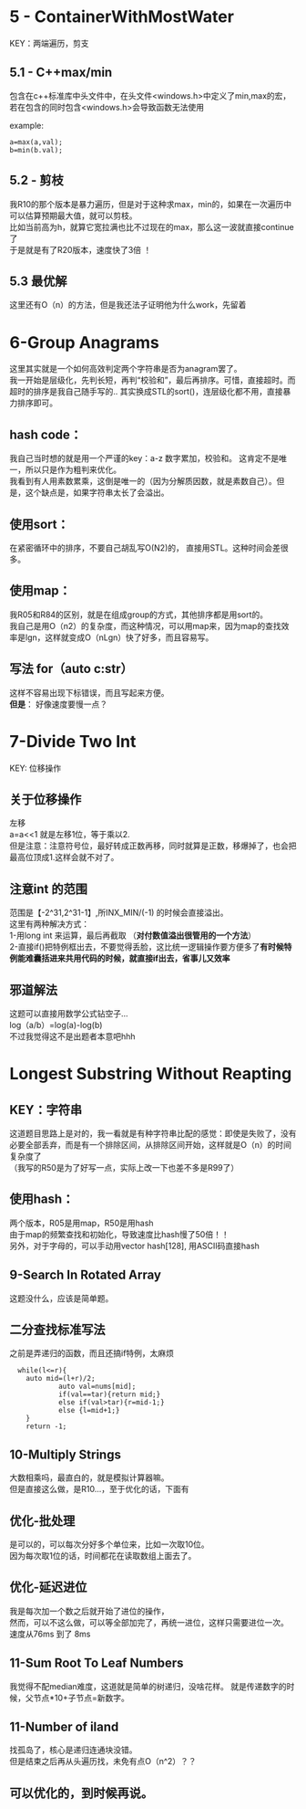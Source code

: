 # 5 - ContainerWithMostWater
KEY：两端遍历，剪支
## 5.1 - C++max/min
包含在c++标准库中头文件<algorithm>中，在头文件<windows.h>中定义了min,max的宏，
若在包含<algorithm>的同时包含<windows.h>会导致函数无法使用   

example:  

    a=max(a,val);  
    b=min(b.val);

## 5.2 - 剪枝
我R10的那个版本是暴力遍历，但是对于这种求max，min的，如果在一次遍历中可以估算预期最大值，就可以剪枝。  
比如当前高为h，就算它宽拉满也比不过现在的max，那么这一波就直接continue了  
于是就是有了R20版本，速度快了3倍 ！

## 5.3 最优解
这里还有O（n）的方法，但是我还法子证明他为什么work，先留着


# 6-Group Anagrams
这里其实就是一个如何高效判定两个字符串是否为anagram罢了。   
我一开始是层级化，先判长短，再判“校验和”，最后再排序。可惜，直接超时。而超时的排序是我自己随手写的.. 其实换成STL的sort()，连层级化都不用，直接暴力排序即可。  
## **hash code：**
我自己当时想的就是用一个严谨的key：a-z 数字累加，校验和。 这肯定不是唯一，所以只是作为粗判来优化。  
我看到有人用素数累乘，这倒是唯一的（因为分解质因数，就是素数自己）。但是，这个缺点是，如果字符串太长了会溢出。
## **使用sort**：
在紧密循环中的排序，不要自己胡乱写O(N2)的， 直接用STL。这种时间会差很多。
## **使用map：**
我R05和R84的区别，就是在组成group的方式，其他排序都是用sort的。  
我自己是用O（n2）的复杂度，而这种情况，可以用map来，因为map的查找效率是lgn，这样就变成O（nLgn）快了好多，而且容易写。
## 写法 for（auto c:str）
这样不容易出现下标错误，而且写起来方便。  
**但是**： 好像速度要慢一点？

# 7-Divide Two Int
KEY: 位移操作

## 关于位移操作
  左移  
  a=a<<1 就是左移1位，等于乘以2.  
  但是注意：注意符号位，最好转成正数再移，同时就算是正数，移爆掉了，也会把最高位顶成1.这样会就不对了。
## 注意int 的范围
范围是【-2^31,2^31-1】,所INX_MIN/(-1) 的时候会直接溢出。  
这里有两种解决方式：  
   1-用long int 来运算，最后再截取 （**对付数值溢出很管用的一个方法**）   
    2-直接if()把特例框出去，不要觉得丢脸，这比统一逻辑操作要方便多了**有时候特例能难囊括进来共用代码的时候，就直接if出去，省事儿又效率**
## 邪道解法
这题可以直接用数学公式钻空子...  
log（a/b）=log(a)-log(b)  
不过我觉得这不是出题者本意吧hhh

# Longest Substring Without Reapting
## KEY：字符串
这道题目思路上是对的，我一看就是有种字符串比配的感觉：即使是失败了，没有必要全部丢弃，而是有一个排除区间，从排除区间开始，这样就是O（n）的时间复杂度了    
（我写的R50是为了好写一点，实际上改一下也差不多是R99了）
## **使用hash：**
两个版本，R05是用map，R50是用hash  
由于map的频繁查找和初始化，导致速度比hash慢了50倍！！   
另外，对于字母的，可以手动用vector<int> hash[128], 用ASCII码直接hash  

## 9-Search In Rotated Array
这题没什么，应该是简单题。
## 二分查找标准写法
之前是弄递归的函数，而且还搞if特例，太麻烦  
```
  while(l<=r){
    auto mid=(l+r)/2;
            auto val=nums[mid];
            if(val==tar){return mid;}
            else if(val>tar){r=mid-1;}
            else {l=mid+1;}
    }
    return -1;
```

## 10-Multiply Strings
大数相乘吗，最直白的，就是模拟计算器嘛。  
但是直接这么做，是R10...，至于优化的话，下面有
## 优化-批处理 
是可以的，可以每次分好多个单位来，比如一次取10位。  
因为每次取1位的话，时间都花在读取数组上面去了。
## 优化-延迟进位
我是每次加一个数之后就开始了进位的操作，  
然而，可以不这么做，可以等全部加完了，再统一进位，这样只需要进位一次。  
速度从76ms 到了 8ms

## 11-Sum Root To Leaf Numbers
我觉得不配median难度，这道就是简单的树递归，没啥花样。 就是传递数字的时候，父节点*10+子节点=新数字。

## 11-Number of iland
找孤岛了，核心是递归连通块没错。  
但是结束之后再从头遍历找，未免有点O（n^2）？？  
## 可以优化的，到时候再说。